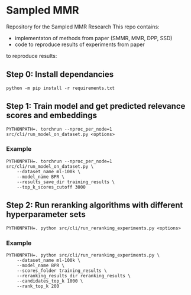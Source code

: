 # Sampled MMR
Repository for the Sampled MMR Research
This repo contains:
- implementaton of methods from paper (SMMR, MMR, DPP, SSD)
- code to reproduce results of experiments from paper


to reproduce results:

## Step 0: Install dependancies
~~~
python -m pip install -r requirements.txt
~~~



## Step 1: Train model and get predicted relevance scores and embeddings
~~~
PYTHONPATH=. torchrun --nproc_per_node=1 src/cli/run_model_on_dataset.py <options>
~~~
### Example
~~~
PYTHONPATH=. torchrun --nproc_per_node=1 src/cli/run_model_on_dataset.py \
    --dataset_name ml-100k \
    --model_name BPR \
    --results_save_dir training_results \
    --top_k_scores_cutoff 3000 
~~~


## Step 2: Run reranking algorithms with different hyperparameter sets
~~~
PYTHONPATH=. python src/cli/run_reranking_experiments.py <options>
~~~

### Example

~~~
PYTHONPATH=. python src/cli/run_reranking_experiments.py \
    --dataset_name ml-100k \
    --model_name BPR \
    --scores_folder training_results \
    --reranking_results_dir reranking_results \
    --candidates_top_k 1000 \
    --rank_top_k 200 
~~~
